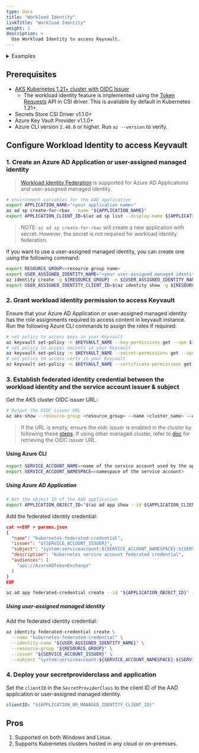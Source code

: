 ```yaml
---
type: docs
title: "Workload Identity"
linkTitle: "Workload Identity"
weight: 1
description: >
  Use Workload Identity to access Keyvault.
---
```


<details>
<summary>Examples</summary>

- `SecretProviderClass`
```yaml
# This is a SecretProviderClass example using workload identity to access Key Vault
apiVersion: secrets-store.csi.x-k8s.io/v1
kind: SecretProviderClass
metadata:
  name: azure-kvname-wi
spec:
  provider: azure
  parameters:
    usePodIdentity: "false"         # set to true for pod identity access mode
    clientID: "<client id of the Azure AD Application or user-assigned managed identity to use for workload identity>"
    keyvaultName: "kvname"
    cloudName: ""                   # [OPTIONAL for Azure] if not provided, azure environment will default to AzurePublicCloud
    objects:  |
      array:
        - |
          objectName: secret1
          objectType: secret        # object types: secret, key or cert
          objectVersion: ""         # [OPTIONAL] object versions, default to latest if empty
        - |
          objectName: key1
          objectType: key
          objectVersion: ""
    tenantId: "tid"                    # the tenant ID of the KeyVault  
```

- `Pod` yaml
```yaml
# This is a sample pod definition for using SecretProviderClass and workload identity to access Key Vault
kind: Pod
apiVersion: v1
metadata:
  name: busybox-secrets-store-inline-wi
spec:
  containers:
    - name: busybox
      image: k8s.gcr.io/e2e-test-images/busybox:1.29
      command:
        - "/bin/sleep"
        - "10000"
      volumeMounts:
      - name: secrets-store01-inline
        mountPath: "/mnt/secrets-store"
        readOnly: true
  volumes:
    - name: secrets-store01-inline
      csi:
        driver: secrets-store.csi.k8s.io
        readOnly: true
        volumeAttributes:
          secretProviderClass: "azure-kvname-wi"
```
</details>

## Prerequisites

- [AKS Kubernetes 1.21+ cluster with OIDC Issuer](https://learn.microsoft.com/en-us/azure/aks/cluster-configuration#oidc-issuer)
  - The workload identity feature is implemented using the [Token Requests](https://kubernetes-csi.github.io/docs/token-requests.html) API in CSI driver. This is available by default in Kubernetes 1.21+.
- Secrets Store CSI Driver v1.1.0+
- Azure Key Vault Provider v1.1.0+
- Azure CLI version `2.40.0` or higher. Run `az --version` to verify.

## Configure Workload Identity to access Keyvault

### 1. Create an Azure AD Application or user-assigned managed identity

> [Workload Identity Federation](https://docs.microsoft.com/en-us/azure/active-directory/develop/workload-identity-federation) is supported for Azure AD Applications and user-assigned managed identity.

```bash
# environment variables for the AAD application
export APPLICATION_NAME="<your application name>"
az ad sp create-for-rbac --name "${APPLICATION_NAME}"
export APPLICATION_CLIENT_ID=$(az ad sp list --display-name ${APPLICATION_NAME} --query '[0].appId' -otsv)
```

> NOTE: `az ad sp create-for-rbac` will create a new application with secret. However, the secret is not required for workload identity federation.

If you want to use a user-assigned managed identity, you can create one using the following command:

```bash
export RESOURCE_GROUP=<resource group name>
export USER_ASSIGNED_IDENTITY_NAME="<your user-assigned managed identity name>"
az identity create -g ${RESOURCE_GROUP} -n ${USER_ASSIGNED_IDENTITY_NAME}
export USER_ASSIGNED_IDENTITY_CLIENT_ID=$(az identity show -g ${RESOURCE_GROUP} -n ${USER_ASSIGNED_IDENTITY_NAME} --query clientId -otsv)
```

### 2. Grant workload identity permission to access Keyvault

 Ensure that your Azure AD Application or user-assigned managed identity has the role assignments required to access content in keyvault instance. Run the following Azure CLI commands to assign the roles if required:

 ```bash
 # set policy to access keys in your Keyvault
 az keyvault set-policy -n $KEYVAULT_NAME --key-permissions get --spn ${APPLICATION_CLIENT_ID:-$USER_ASSIGNED_IDENTITY_CLIENT_ID}
 # set policy to access secrets in your Keyvault
 az keyvault set-policy -n $KEYVAULT_NAME --secret-permissions get --spn ${APPLICATION_CLIENT_ID:-$USER_ASSIGNED_IDENTITY_CLIENT_ID}
 # set policy to access certs in your Keyvault
 az keyvault set-policy -n $KEYVAULT_NAME --certificate-permissions get --spn ${APPLICATION_CLIENT_ID:-$USER_ASSIGNED_IDENTITY_CLIENT_ID}
 ```

### 3. Establish federated identity credential between the workload identity and the service account issuer & subject

Get the AKS cluster OIDC issuer URL:

```bash
# Output the OIDC issuer URL
az aks show --resource-group <resource_group> --name <cluster_name> --query "oidcIssuerProfile.issuerUrl" -otsv
```

> If the URL is empty, ensure the oidc issuer is enabled in the cluster by following these [steps](https://learn.microsoft.com/en-us/azure/aks/cluster-configuration#oidc-issuer).
> If using other managed cluster, refer to [doc](https://azure.github.io/azure-workload-identity/docs/installation/managed-clusters.html) for retrieving the OIDC issuer URL.

#### Using Azure CLI

```bash
export SERVICE_ACCOUNT_NAME=<name of the service account used by the application pod (pod requesting the volume mount)>
export SERVICE_ACCOUNT_NAMESPACE=<namespace of the service account>
```

##### Using Azure AD Application

```bash
# Get the object ID of the AAD application
export APPLICATION_OBJECT_ID="$(az ad app show --id ${APPLICATION_CLIENT_ID} --query id -otsv)"
```

Add the federated identity credential:

```json
cat <<EOF > params.json
{
  "name": "kubernetes-federated-credential",
  "issuer": "${SERVICE_ACCOUNT_ISSUER}",
  "subject": "system:serviceaccount:${SERVICE_ACCOUNT_NAMESPACE}:${SERVICE_ACCOUNT_NAME}",
  "description": "Kubernetes service account federated credential",
  "audiences": [
    "api://AzureADTokenExchange"
  ]
}
EOF
```

```bash
az ad app federated-credential create --id "${APPLICATION_OBJECT_ID}" --parameters @params.json
```

##### Using user-assigned managed identity

Add the federated identity credential:

```bash
az identity federated-credential create \
  --name "kubernetes-federated-credential" \
  --identity-name "${USER_ASSIGNED_IDENTITY_NAME}" \
  --resource-group "${RESOURCE_GROUP}" \
  --issuer "${SERVICE_ACCOUNT_ISSUER}" \
  --subject "system:serviceaccount:${SERVICE_ACCOUNT_NAMESPACE}:${SERVICE_ACCOUNT_NAME}"
```

### 4. Deploy your secretproviderclass and application

Set the `clientID` in the `SecretProviderClass` to the client ID of the AAD application or user-assigned managed identity.

```yaml
clientID: "${APPLICATION_OR_MANAGED_IDENTITY_CLIENT_ID}"
```

## Pros

1. Supported on both Windows and Linux.
2. Supports Kubernetes clusters hosted in any cloud or on-premises.
